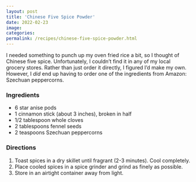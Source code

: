 ```yaml
---
layout: post
title: 'Chinese Five Spice Powder'
date: 2022-02-23
image:
categories:
permalink: /recipes/chinese-five-spice-powder.html
---
```


I needed something to punch up my oven fried rice a bit, so I thought of Chinese five spice. Unfortunately, I couldn’t find it in any of my local grocery stores. Rather than just order it directly, I figured I’d make my own. However, I _did_ end up having to order one of the ingredients from Amazon: Szechuan peppercorns.

### Ingredients

- 6 star anise pods
- 1 cinnamon stick (about 3 inches), broken in half
- 1/2 tablespoon whole cloves
- 2 tablespoons fennel seeds
- 2 teaspoons Szechuan peppercorns

### Directions

1. Toast spices in a dry skillet until fragrant (2-3 minutes). Cool completely.
2. Place cooled spices in a spice grinder and grind as finely as possible.
3. Store in an airtight container away from light.
